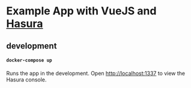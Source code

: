 # Example App with VueJS and [Hasura](https://hasura.io/) 

## development
#### `docker-compose up`

Runs the app in the development.
Open [http://localhost:1337](http://localhost:1337) to view the Hasura console.